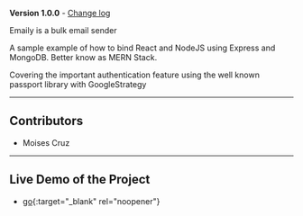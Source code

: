 **Version 1.0.0** - [Change log](CHANGELOG.md)

Emaily is a bulk email sender

A sample example of how to bind React and NodeJS using Express and MongoDB. Better know as MERN Stack.

Covering the important authentication feature using the well known passport library with GoogleStrategy

---

## Contributors

- Moises Cruz

---

## Live Demo of the Project

- [go](https://serene-waters-70574.herokuapp.com){:target="\_blank" rel="noopener"}
